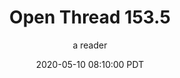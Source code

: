 ---
layout: podcast
title: "Open Thread 153.5"
author: a reader
description: https://slatestarcodex.com/2020/05/10/open-thread-153-5/
date: 2020-05-10 08:10:00 PDT
length: 58462
duration: 14
guid: open-thread-153-5
---
